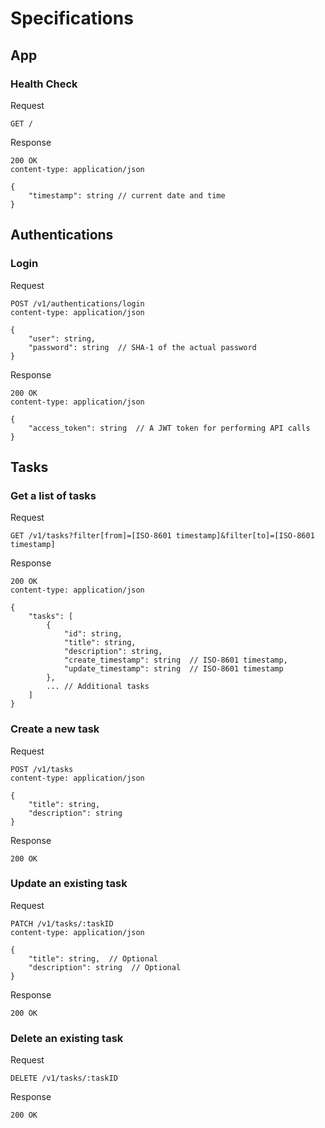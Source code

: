 # Specifications

## App

### Health Check

Request

```
GET /
```

Response

```
200 OK
content-type: application/json

{
    "timestamp": string // current date and time
}
```


## Authentications

### Login

Request

```
POST /v1/authentications/login
content-type: application/json

{
    "user": string,
    "password": string  // SHA-1 of the actual password
}
```

Response

```
200 OK
content-type: application/json

{
    "access_token": string  // A JWT token for performing API calls
}
```

## Tasks

### Get a list of tasks

Request

```
GET /v1/tasks?filter[from]=[ISO-8601 timestamp]&filter[to]=[ISO-8601 timestamp]
```

Response

```
200 OK
content-type: application/json

{
    "tasks": [
        {
            "id": string,
            "title": string,
            "description": string,
            "create_timestamp": string  // ISO-8601 timestamp,
            "update_timestamp": string  // ISO-8601 timestamp
        },
        ... // Additional tasks
    ]
}
```

### Create a new task

Request

```
POST /v1/tasks
content-type: application/json

{
    "title": string,
    "description": string
}
```

Response

```
200 OK
```

### Update an existing task

Request

```
PATCH /v1/tasks/:taskID
content-type: application/json

{
    "title": string,  // Optional
    "description": string  // Optional
}
```

Response

```
200 OK
```

### Delete an existing task

Request

```
DELETE /v1/tasks/:taskID
```

Response

```
200 OK
```
